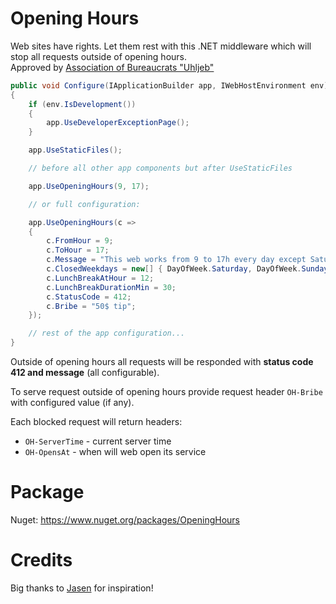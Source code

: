 # Opening Hours

Web sites have rights. Let them rest with this .NET middleware which will stop all requests outside of opening hours.   
Approved by [Association of Bureaucrats "Uhljeb"](https://www.in-formality.com/wiki/index.php?title=Uhljeb_(Croatia))


```csharp
public void Configure(IApplicationBuilder app, IWebHostEnvironment env)
{
    if (env.IsDevelopment())
    {
        app.UseDeveloperExceptionPage();
    }

    app.UseStaticFiles();

    // before all other app components but after UseStaticFiles

    app.UseOpeningHours(9, 17);

    // or full configuration:

    app.UseOpeningHours(c => 
    {
        c.FromHour = 9;
        c.ToHour = 17;
        c.Message = "This web works from 9 to 17h every day except Saturday and Sunday";
        c.ClosedWeekdays = new[] { DayOfWeek.Saturday, DayOfWeek.Sunday };
        c.LunchBreakAtHour = 12;
        c.LunchBreakDurationMin = 30;
        c.StatusCode = 412;
        c.Bribe = "50$ tip";
    });

    // rest of the app configuration...
}
```

Outside of opening hours all requests will be responded with **status code 412 and message** (all configurable).  

To serve request outside of opening hours provide request header `OH-Bribe` with configured value (if any).   

Each blocked request will return headers:  
- `OH-ServerTime` - current server time  
- `OH-OpensAt` - when will web open its service

# Package 

Nuget: https://www.nuget.org/packages/OpeningHours

# Credits

Big thanks to [Jasen](https://www.instagram.com/jkekanov/) for inspiration!